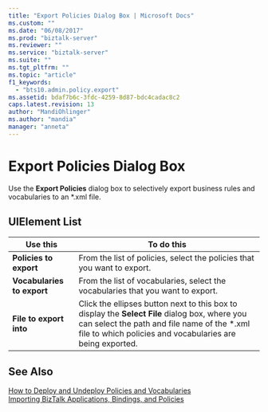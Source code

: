 ```yaml
---
title: "Export Policies Dialog Box | Microsoft Docs"
ms.custom: ""
ms.date: "06/08/2017"
ms.prod: "biztalk-server"
ms.reviewer: ""
ms.service: "biztalk-server"
ms.suite: ""
ms.tgt_pltfrm: ""
ms.topic: "article"
f1_keywords: 
  - "bts10.admin.policy.export"
ms.assetid: bdaf7b6c-3fdc-4259-8d87-bdc4cadac8c2
caps.latest.revision: 13
author: "MandiOhlinger"
ms.author: "mandia"
manager: "anneta"
---
```

# Export Policies Dialog Box
Use the **Export Policies** dialog box to selectively export business rules and vocabularies to an *.xml file.  
  
## UIElement List  
  
|Use this|To do this|  
|--------------|----------------|  
|**Policies to export**|From the list of policies, select the policies that you want to export.|  
|**Vocabularies to export**|From the list of vocabularies, select the vocabularies that you want to export.|  
|**File to export into**|Click the ellipses button next to this box to display the **Select File** dialog box, where you can select the path and file name of the *.xml file to which policies and vocabularies are being exported.|  
  
## See Also  
 [How to Deploy and Undeploy Policies and Vocabularies](../core/how-to-deploy-and-undeploy-policies-and-vocabularies.md)   
 [Importing BizTalk Applications, Bindings, and Policies](../core/importing-biztalk-applications-bindings-and-policies.md)